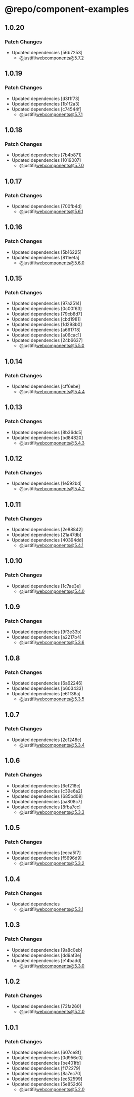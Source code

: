 # @repo/component-examples

## 1.0.20

### Patch Changes

- Updated dependencies [56b7253]
  - @justifi/webcomponents@5.7.2

## 1.0.19

### Patch Changes

- Updated dependencies [d3f1f73]
- Updated dependencies [1b1f2a3]
- Updated dependencies [c74544f]
  - @justifi/webcomponents@5.7.1

## 1.0.18

### Patch Changes

- Updated dependencies [7b4b871]
- Updated dependencies [1019007]
  - @justifi/webcomponents@5.7.0

## 1.0.17

### Patch Changes

- Updated dependencies [700fb4d]
  - @justifi/webcomponents@5.6.1

## 1.0.16

### Patch Changes

- Updated dependencies [5b16225]
- Updated dependencies [811eefa]
  - @justifi/webcomponents@5.6.0

## 1.0.15

### Patch Changes

- Updated dependencies [97a2514]
- Updated dependencies [0c00f63]
- Updated dependencies [79cb8d7]
- Updated dependencies [cbd1981]
- Updated dependencies [1d298b0]
- Updated dependencies [a661718]
- Updated dependencies [a06cac1]
- Updated dependencies [24b6637]
  - @justifi/webcomponents@5.5.0

## 1.0.14

### Patch Changes

- Updated dependencies [cff6ebe]
  - @justifi/webcomponents@5.4.4

## 1.0.13

### Patch Changes

- Updated dependencies [8b36dc5]
- Updated dependencies [bd84820]
  - @justifi/webcomponents@5.4.3

## 1.0.12

### Patch Changes

- Updated dependencies [1e592bd]
  - @justifi/webcomponents@5.4.2

## 1.0.11

### Patch Changes

- Updated dependencies [2e88842]
- Updated dependencies [21a47db]
- Updated dependencies [40394dd]
  - @justifi/webcomponents@5.4.1

## 1.0.10

### Patch Changes

- Updated dependencies [1c7ae3e]
  - @justifi/webcomponents@5.4.0

## 1.0.9

### Patch Changes

- Updated dependencies [9f3e33b]
- Updated dependencies [a2217b4]
  - @justifi/webcomponents@5.3.6

## 1.0.8

### Patch Changes

- Updated dependencies [6a62246]
- Updated dependencies [b603433]
- Updated dependencies [e61f36a]
  - @justifi/webcomponents@5.3.5

## 1.0.7

### Patch Changes

- Updated dependencies [2c1248e]
  - @justifi/webcomponents@5.3.4

## 1.0.6

### Patch Changes

- Updated dependencies [6ef218e]
- Updated dependencies [c39e6a2]
- Updated dependencies [685bd08]
- Updated dependencies [aa808c7]
- Updated dependencies [8fba7cc]
  - @justifi/webcomponents@5.3.3

## 1.0.5

### Patch Changes

- Updated dependencies [eeca5f7]
- Updated dependencies [f5696d9]
  - @justifi/webcomponents@5.3.2

## 1.0.4

### Patch Changes

- Updated dependencies
  - @justifi/webcomponents@5.3.1

## 1.0.3

### Patch Changes

- Updated dependencies [9a8c0eb]
- Updated dependencies [dd9af3e]
- Updated dependencies [e14badd]
  - @justifi/webcomponents@5.3.0

## 1.0.2

### Patch Changes

- Updated dependencies [73fa260]
  - @justifi/webcomponents@5.2.0

## 1.0.1

### Patch Changes

- Updated dependencies [607ce8f]
- Updated dependencies [0d956c0]
- Updated dependencies [be401fb]
- Updated dependencies [f172279]
- Updated dependencies [8a7ec70]
- Updated dependencies [ec52599]
- Updated dependencies [5e852d6]
  - @justifi/webcomponents@5.2.0
